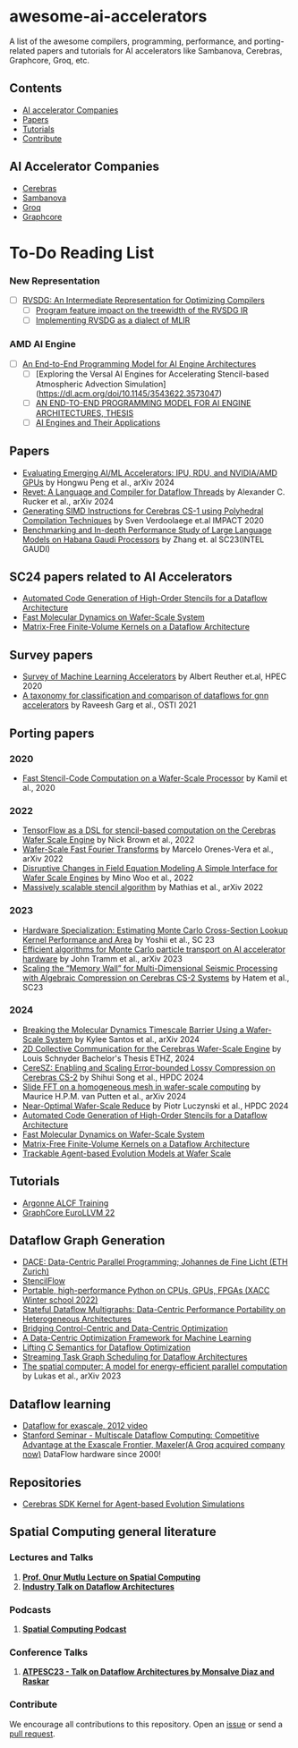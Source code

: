 # awesome-ai-accelerators
A list of the awesome compilers, programming, performance, and porting-related papers and tutorials for AI accelerators like Sambanova, Cerebras, Graphcore, Groq, etc.


## Contents
- [AI accelerator Companies](#ai-accelerator-companies)
- [Papers](#papers)
- [Tutorials](#tutorials)
- [Contribute](#contribute)

## AI Accelerator Companies
- [Cerebras](https://www.cerebras.net/)
- [Sambanova](https://sambanova.ai/)
- [Groq](https://groq.com/)
- [Graphcore](https://www.graphcore.ai/)

# To-Do Reading List

### New Representation
- [ ] [RVSDG: An Intermediate Representation for Optimizing Compilers](https://arxiv.org/pdf/1912.05036)
  - [ ] [Program feature impact on the treewidth of the RVSDG IR](https://ntnuopen.ntnu.no/ntnu-xmlui/handle/11250/2827695)
  - [ ] [Implementing RVSDG as a dialect of MLIR](https://ntnuopen.ntnu.no/ntnu-xmlui/bitstream/handle/11250/3088035/no.ntnu:inspera:142737689:35303838.pdf?sequence=1)
### AMD AI Engine
- [ ] [An End-to-End Programming Model for AI Engine Architectures](https://dl.acm.org/doi/pdf/10.1145/3665283.3665294?casa_token=n7zkyyiiWxAAAAAA:E1oXHB4BPgg_tBP9ASSqUwVkzMs7y5j8XalEEsJfT2Ir8CiTMlaLePJm-v4h5SknK8Y0DqnuDr1A)
  - [ ] [Exploring the Versal AI Engines for Accelerating Stencil-based Atmospheric Advection Simulation] (https://dl.acm.org/doi/10.1145/3543622.3573047)
  - [ ] [AN END-TO-END PROGRAMMING MODEL FOR AI ENGINE ARCHITECTURES, THESIS](file:///Users/u1418973/Downloads/Levental_uchicago_0330D_17419.pdf)
  - [ ] [AI Engines and Their Applications](https://docs.amd.com/v/u/en-US/wp506-ai-engine) 

## Papers

- [Evaluating Emerging AI/ML Accelerators: IPU, RDU, and NVIDIA/AMD GPUs](https://arxiv.org/abs/2002.03794) by Hongwu Peng et al., arXiv 2024
- [Revet: A Language and Compiler for Dataflow Threads](https://arxiv.org/pdf/2302.06124) by Alexander C. Rucker et al., arXiv 2024
- [Generating SIMD Instructions for Cerebras CS-1 using Polyhedral Compilation Techniques](https://cerebras.net/wp-content/uploads/2021/04/IMPACT_2020_paper_3.pdf) by Sven Verdoolaege et.al IMPACT 2020
- [Benchmarking and In-depth Performance Study of Large Language Models on Habana Gaudi Processors](https://dl.acm.org/doi/10.1145/3624062.3624257) by Zhang et. al SC23(INTEL GAUDI)

## SC24 papers related to AI Accelerators
 - [Automated Code Generation of High-Order Stencils for a Dataflow Architecture](https://sc24.conference-program.com/presentation/?id=pap440&sess=sess403)
 - [Fast Molecular Dynamics on Wafer-Scale System](https://sc24.conference-program.com/presentation/?id=pap657&sess=sess384)
 - [Matrix-Free Finite-Volume Kernels on a Dataflow Architecture](https://sc24.conference-program.com/presentation/?id=pap439&sess=sess382)

## Survey papers
- [Survey of Machine Learning Accelerators](https://ieeexplore.ieee.org/document/9286149) by Albert Reuther et.al, HPEC 2020
- [A taxonomy for classification and comparison of dataflows for gnn accelerators](https://www.osti.gov/biblio/1817326) by Raveesh Garg et al., OSTI 2021

## Porting papers

### 2020
- [Fast Stencil-Code Computation on a Wafer-Scale Processor](https://arxiv.org/abs/2010.03660) by Kamil et al., 2020

### 2022
- [TensorFlow as a DSL for stencil-based computation on the Cerebras Wafer Scale Engine](https://arxiv.org/abs/2210.04795) by Nick Brown et al., 2022
- [Wafer-Scale Fast Fourier Transforms](https://arxiv.org/pdf/2209.15040) by Marcelo Orenes-Vera et al., arXiv 2022
- [Disruptive Changes in Field Equation Modeling A Simple Interface for Wafer Scale Engines](https://arxiv.org/pdf/2209.13768) by Mino Woo et al., 2022
- [Massively scalable stencil algorithm](https://arxiv.org/pdf/2204.03775) by Mathias et al., arXiv 2022

### 2023
- [Hardware Specialization: Estimating Monte Carlo Cross-Section Lookup Kernel Performance and Area](https://dl.acm.org/doi/10.1145/3624062.3625534) by Yoshii et al., SC 23
- [Efficient algorithms for Monte Carlo particle transport on AI accelerator hardware](https://arxiv.org/abs/2311.01739) by John Tramm et al., arXiv 2023
- [Scaling the “Memory Wall” for Multi-Dimensional Seismic Processing with Algebraic Compression on Cerebras CS-2 Systems](https://dl.acm.org/doi/10.1145/3581784.3627042) by Hatem et al., SC23

### 2024
- [Breaking the Molecular Dynamics Timescale Barrier Using a Wafer-Scale System](https://arxiv.org/abs/2405.07898) by Kylee Santos et al., arXiv 2024
- [2D Collective Communication for the Cerebras Wafer-Scale Engine](https://www.research-collection.ethz.ch/bitstream/handle/20.500.11850/698365/1/bt_Louis_Schnyder.pdf) by Louis Schnyder Bachelor's Thesis ETHZ, 2024
- [CereSZ: Enabling and Scaling Error-bounded Lossy Compression on Cerebras CS-2](https://www.research-collection.ethz.ch/bitstream/handle/20.500.11850/698365/1/bt_Louis_Schnyder.pdf) by Shihui Song et al., HPDC 2024
- [Slide FFT on a homogeneous mesh in wafer-scale computing](https://arxiv.org/pdf/2401.05427) by Maurice H.P.M. van Putten et al., arXiv 2024
- [Near-Optimal Wafer-Scale Reduce](https://spcl.inf.ethz.ch/Publications/.pdf/luczynski-gianinazzi-hpdc-2024) by Piotr Luczynski et al., HPDC 2024
- [Automated Code Generation of High-Order Stencils for a Dataflow Architecture](https://sc24.conference-program.com/presentation/?id=pap440&sess=sess403)
- [Fast Molecular Dynamics on Wafer-Scale System](https://sc24.conference-program.com/presentation/?id=pap657&sess=sess384)
- [Matrix-Free Finite-Volume Kernels on a Dataflow Architecture](https://sc24.conference-program.com/presentation/?id=pap439&sess=sess382)
- [Trackable Agent-based Evolution Models at Wafer Scale](https://doi.org/10.1162/isal_a_00830)

## Tutorials
- [Argonne ALCF Training](https://www.alcf.anl.gov/ai-testbed-training-workshops)
- [GraphCore EuroLLVM 22](https://www.youtube.com/watch?v=nr2ibjPg7bc&list=PL_R5A0lGi1AC5aYjEmBIAMMyibsENvvdU&index=13)

## Dataflow Graph Generation
- [DACE: Data-Centric Parallel Programming; Johannes de Fine Licht (ETH Zurich)](https://www.youtube.com/watch?v=t0T34AWDpgo)
- [StencilFlow](https://youtu.be/HZ6n0vctp2o?si=gz8AF8mi9RjtTUHI)
- [Portable, high-performance Python on CPUs, GPUs, FPGAs (XACC Winter school 2022)](https://www.youtube.com/watch?v=FGYGxI5BKcM)
- [Stateful Dataflow Multigraphs: Data-Centric Performance Portability on Heterogeneous Architectures](https://youtu.be/ujKZXUmFAlw?si=zo8x7xP3u-ovRyr7)
- [Bridging Control-Centric and Data-Centric Optimization](https://spcl.inf.ethz.ch/Publications/.pdf/dcir-cgo23.pdf)
- [A Data-Centric Optimization Framework for Machine Learning](https://dl.acm.org/doi/pdf/10.1145/3524059.3532364)
- [Lifting C Semantics for Dataflow Optimization](https://spcl.inf.ethz.ch/Publications/.pdf/calotoiu-c2dace.pdf)
- [Streaming Task Graph Scheduling for Dataflow Architectures](https://youtu.be/cAuihrBDt-Y?si=k_dEJfS5jWoj1E1B)
- [The spatial computer: A model for energy-efficient parallel computation](https://arxiv.org/pdf/2205.04934) by Lukas et al., arXiv 2023

## Dataflow learning
- [Dataflow for exascale, 2012 video](https://www.youtube.com/watch?v=rJ2MrtZPWFc)
- [Stanford Seminar - Multiscale Dataflow Computing: Competitive Advantage at the Exascale Frontier, Maxeler(A Groq acquired company now)](https://www.youtube.com/watch?v=Nwdu7QlFUnA) DataFlow hardware since 2000!

## Repositories
- [Cerebras SDK Kernel for Agent-based Evolution Simulations](https://github.com/mmore500/wse-sketches)

## Spatial Computing general literature
### Lectures and Talks

1. [**Prof. Onur Mutlu Lecture on Spatial Computing**](https://www.youtube.com/watch?v=8zbh4gWGa7I)
2. [**Industry Talk on Dataflow Architectures**](https://www.youtube.com/watch?v=Nwdu7QlFUnA)

### Podcasts

1. [**Spatial Computing Podcast**](https://www.youtube.com/watch?v=lTlpJ2Mz4zs)

### Conference Talks
1. [**ATPESC23 - Talk on Dataflow Architectures by Monsalve Diaz and Raskar**](https://extremecomputingtraining.anl.gov/wp-content/uploads/sites/96/2023/08/ATPESC-2023-Track-1-Talk-6-Monsalve-Diaz-Raskar-Dataflow-Architectures.pdf)

### Contribute
We encourage all contributions to this repository. Open an [issue](https://github.com/Sameeranjoshi/awesome-ai-accelerators/issues) or send a [pull request](https://github.com/Sameeranjoshi/awesome-ai-accelerators/pulls).
